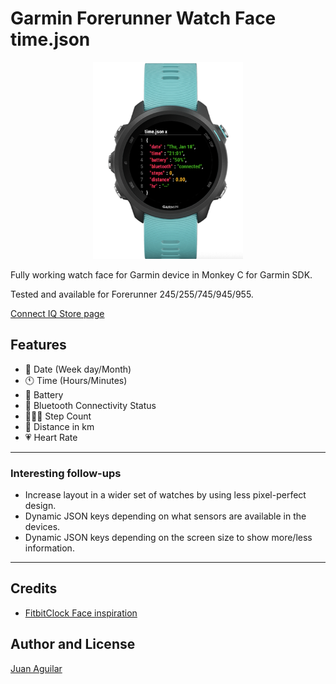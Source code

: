 # Garmin Forerunner Watch Face time.json

<p align="center">
<img width="240" alt="Screenshot" src="sample.png">
</p>

Fully working watch face for Garmin device in Monkey C for Garmin SDK.

Tested and available for Forerunner 245/255/745/945/955.

[Connect IQ Store page](https://apps.garmin.com/es-ES/apps/cf49a195-e5a9-48de-af23-83b21f9a4294)

## Features

- 📅 Date (Week day/Month)
- 🕚 Time (Hours/Minutes)
- 🔋 Battery
- 📱 Bluetooth Connectivity Status
- 🚶🏽‍♂️ Step Count
- 📏 Distance in km
- 💗 Heart Rate

---

### Interesting follow-ups

- Increase layout in a wider set of watches by using less pixel-perfect design.
- Dynamic JSON keys depending on what sensors are available in the devices.
- Dynamic JSON keys depending on the screen size to show more/less information.

---

## Credits

- [FitbitClock Face inspiration](https://www.reddit.com/r/ProgrammerHumor/comments/196ctut/thisfitbitclockface/)

## Author and License

[Juan Aguilar](LICENSE)
